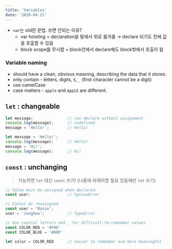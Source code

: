 ```yaml
---
title: 'Variables'
date: '2020-04-21'
---
```


- `var`는 old한 문법. 쓰면 안되는 이유?
  - <span>var hoisting</span> = declaration을 밑에서 위로 옮겨줌 → declare 되기도 전에 값을 호출할 수 있음
  - block scope를 무시함 = block안에서 declare해도 block밖에서 호출이 됨

### Variable naming

- should have a clean, obvious meaning, describing the data that it stores.
- only contain - letters, digits, `$`, `_` (first character cannot be a digit)
- use <span>camelCase</span>
- case matters - `apple` and `AppLE` are different.

## `let` : changeable

```js
let message;               // can declare without assignment
console.log(message);      // undefined
message = 'Hello!';        // Hello!

let message = 'Hello!';
console.log(message);      // Hello!
message = 'Hi!';
console.log(message);      // Hi!
```

## `const` : unchanging

> 가능하면 `let` 대신 `const` 쓰기! (나중에 바꿔야할 필요 있을때만 `let` 쓰기)

```js
// Value must be assigned when declared.
const user;                // SyntaxError

// Cannot be reassigned
const user = 'Rosie';
user = 'Junghwa';          // TypeError

// Use capital letters and _ for difficult-to-remember values
const COLOR_RED = '#F00'
const COLOR_BLUE = '#00F'

let color = COLOR_RED      // easier to remember and more meaningful
```